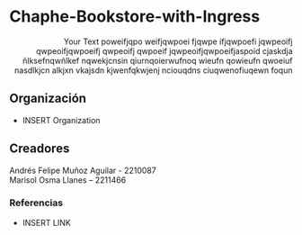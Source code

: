 # Chaphe-Bookstore-with-Ingress

<p align='right'> Your Text poweifjqpo weifjqwpoei fjqwpe ifjqwpoefi jqwpeoifj qwpeoifjqwpoeifj qwpeoifj qwpoeif jqwpeoifjqwpoeifjaspoid cjaskdja ñlksefnqwñlkef nqwekjcnsin qiurnqoierwufnoq wieufn qowieufn qwoeiuf nasdlkjcn alkjxn vkajsdn kjwenfqkwjenj nciouqdns ciuqwenofiuqewn foqun </p>

## Organización
* INSERT Organization

## Creadores
Andrés Felipe Muñoz Aguilar - 2210087 \
Marisol Osma Llanes – 2211466

### Referencias
* INSERT LINK
